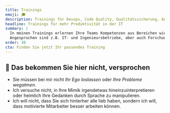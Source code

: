 ```yaml
---
title: Trainings
emoji: 🎓
description: Trainings für Devops, Code Quality, Qualitätssicherung, Agile Development
headline: Trainings für mehr Produktivität in der IT
summary: |
  In meinen Trainings erlernen Ihre Teams Kompetenzen aus Bereichen wie DevOps, Qualitätssicherung und Management, um endlich wieder produktiver zu entwickeln.
  Angesprochen sind z.B. IT- und Ingenieursbetriebe, aber auch Forschungseinrichtungen oder Start-ups in einer Vergrößerungsphase (Scale-up).
order: 30
cta: Finden Sie jetzt Ihr passendes Training
---
```


## 🚫 Das bekommen Sie hier nicht, versprochen

- Sie müssen bei mir nicht _Ihr Ego loslassen_ oder _Ihre Probleme wegatmen_.
- Ich versuche nicht, in Ihre Mimik irgendetwas hineinzuinterpretieren oder heimlich Ihre Gedanken durch Sprache zu manipulieren.
- Ich will nicht, dass Sie sich hinterher alle lieb haben, sondern ich will, dass motivierte Mitarbeiter besser arbeiten können.
